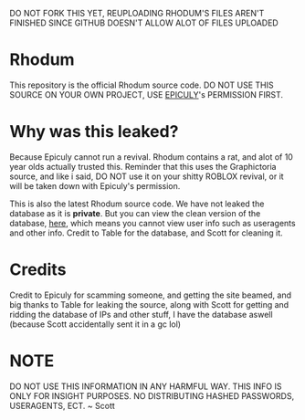 DO NOT FORK THIS YET, REUPLOADING RHODUM'S FILES AREN'T FINISHED SINCE GITHUB DOESN'T ALLOW ALOT OF FILES UPLOADED

# Rhodum
This repository is the official Rhodum source code. DO NOT USE THIS SOURCE ON YOUR OWN PROJECT, USE <a href="https://github.com/Epiculy" target="_blank">EPICULY</a>'s PERMISSION FIRST.

# Why was this leaked?
Because Epiculy cannot run a revival. Rhodum contains a rat, and alot of 10 year olds actually trusted this. Reminder that this uses the Graphictoria source, and like i said, DO NOT use it on your shitty ROBLOX revival, or it will be taken down with Epiculy's permission.

This is also the latest Rhodum source code. We have not leaked the database as it is <b>private</b>. But you can view the clean version of the database, <a href="https://github.com/qunjz/Rhodum/blob/main/RhodumDatabaseV2">here</a>, which means you cannot view user info such as useragents and other info. Credit to Table for the database, and Scott for cleaning it.

# Credits
Credit to Epiculy for scamming someone, and getting the site beamed, and big thanks to Table for leaking the source, along with Scott for getting and ridding the database of IPs and other stuff, I have the database aswell (because Scott accidentally sent it in a gc lol)

# NOTE
DO NOT USE THIS INFORMATION IN ANY HARMFUL WAY. THIS INFO IS ONLY FOR INSIGHT PURPOSES. NO DISTRIBUTING HASHED PASSWORDS, USERAGENTS, ECT.  ~ Scott
